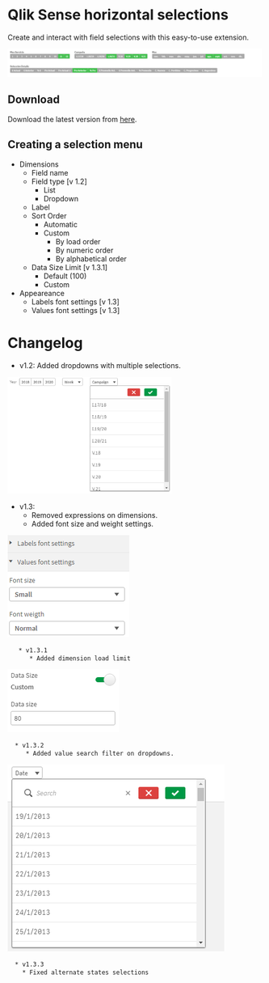 # Qlik Sense horizontal selections

Create and interact with field selections with this easy-to-use extension.

<img src="https://github.com/JordiFerrerB/sis-horizontalselector/blob/main/imgs/example.PNG" alt="Selections example" width="750">

## Download

Download the latest version from [here](https://github.com/JordiFerrerB/sis-horizontalselector/raw/main/build/sis-horizontalselector.zip).

## Creating a selection menu

* Dimensions
    * Field name
    * Field type [v 1.2]
      * List
      * Dropdown
    * Label
    * Sort Order
        * Automatic
        * Custom
            * By load order
            * By numeric order
            * By alphabetical order
    * Data Size Limit [v 1.3.1]
       * Default (100)
       * Custom
* Appeareance
   * Labels font settings [v 1.3]
   * Values font settings [v 1.3]


# Changelog

   * v1.2: Added dropdowns with multiple selections.

   <img src="https://github.com/JordiFerrerB/sis-horizontalselector/blob/main/imgs/dropdown-example.PNG" alt="Dropdown example" width="325">

   * v1.3: 
      * Removed expressions on dimensions.
      * Added font size and weight settings.

   <img src="https://github.com/JordiFerrerB/sis-horizontalselector/blob/main/imgs/font-settings.PNG">

       * v1.3.1
          * Added dimension load limit

   <img src="https://github.com/JordiFerrerB/sis-horizontalselector/blob/main/imgs/data-limit-example.PNG">


      * v1.3.2
         * Added value search filter on dropdowns.
   
   <img src="https://github.com/JordiFerrerB/sis-horizontalselector/blob/main/imgs/dropdownSearch-example.PNG">

      * v1.3.3
        * Fixed alternate states selections